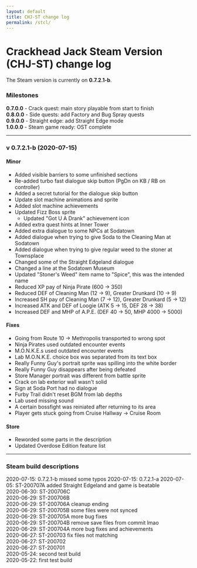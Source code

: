 ```yaml
---
layout: default
title: CHJ-ST change log
permalink: /stcl/
---
```


# Crackhead Jack Steam Version (CHJ-ST) change log

The Steam version is currently on **0.7.2.1-b**.

### Milestones

**0.7.0.0** - Crack quest: main story playable from start to finish  
**0.8.0.0** - Side quests: add Factory and Bug Spray quests  
**0.9.0.0** - Straight edge: add Straight Edge mode  
**1.0.0.0** - Steam game ready: OST complete  

---

### v 0.7.2.1-b (2020-07-15)

#### Minor

- Added visible barriers to some unfinished sections
- Re-added turbo fast dialogue skip button (PgDn on KB / RB on controller)
- Added a secret tutorial for the dialogue skip button
- Update slot machine animations and sprite
- Added slot machine achievements
- Updated Fizz Boss sprite
    - Updated "Got U A Drank" achievement icon
- Added extra quest hints at Inner Tower
- Added extra dialogue to some NPCs at Sodatown
- Added dialogue when trying to give Soda to the Cleaning Man at Sodatown
- Added dialogue when trying to give regular weed to the stoner at Townsplace
- Changed some of the Straight Edgeland dialogue
- Changed a line at the Sodatown Museum
- Updated "Stoner's Weed" item name to "Spice", this was the intended name
- Reduced XP pay of Ninja Pirate (600 -> 350)
- Reduced DEF of Cleaning Man (12 -> 9), Greater Drunkard (10 -> 9)
- Increased SH pay of Cleaning Man (7 -> 12), Greater Drunkard (5 -> 12)
- Increased ATK and DEF of Loogie (ATK 5 -> 15, DEF 28 -> 38) 
- Increased DEF and MHP of A.P.E. (DEF 40 -> 50, MHP 4000 -> 5000)

#### Fixes

- Going from Route 10 -> Methropolis transported to wrong spot
- Ninja Pirates used outdated encounter events
- M.O.N.K.E.s used outdated encounter events
- Lab M.O.N.K.E. choice box was separated from its text box
- Really Funny Guy's portrait sprite was spilling into the white border
- Really Funny Guy disappears after being defeated
- Store Manager portrait was different from battle sprite
- Crack on lab exterior wall wasn't solid
- Sign at Soda Port had no dialogue
- Furby Trail didn't reset BGM from lab depths
- Lab used missing sound
- A certain bossfight was reiniated after returning to its area
- Player gets stuck going from Cruise Hallway -> Cruise Room

#### Store

- Reworded some parts in the description
- Updated Overdose Edition feature list

---

### Steam build descriptions

2020-07-15: 0.7.2.1-b missed some typos
2020-07-15: 0.7.2.1-a
2020-07-05: ST-200707A added Straight Edgeland and game is beatable  
2020-06-30: ST-200706C  
2020-06-29: ST-200706B  
2020-06-29: ST-200706A cleanup ending  
2020-06-29: ST-200705B some files were not synced  
2020-06-29: ST-200705A more bug fixes  
2020-06-29: ST-200704B remove save files from commit lmao  
2020-06-29: ST-200704A more bug fixes and achievements  
2020-06-27: ST-200703 fix files not matching  
2020-06-27: ST-200702  
2020-06-27: ST-200701  
2020-05-24: second test build  
2020-05-22: first test build